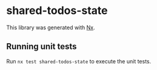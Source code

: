 # shared-todos-state

This library was generated with [Nx](https://nx.dev).

## Running unit tests

Run `nx test shared-todos-state` to execute the unit tests.
